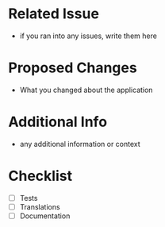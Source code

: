 # Related Issue
- if you ran into any issues, write them here

# Proposed Changes
- What you changed about the application

# Additional Info
- any additional information or context 

# Checklist
- [ ] Tests 
- [ ] Translations
- [ ] Documentation
